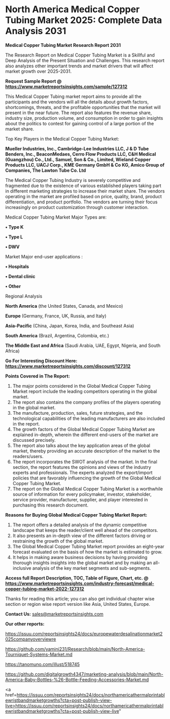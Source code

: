 # North America Medical Copper Tubing Market 2025: Complete Data Analysis 2031

<strong>Medical Copper Tubing Market Research Report 2031</strong>

The Research Report on Medical Copper Tubing Market is a Skillful and Deep Analysis of the Present Situation and Challenges. This research report also analyzes other important trends and market drivers that will affect market growth over 2025-2031.

<strong>Request Sample Report @ <a href=https://www.marketreportsinsights.com/sample/127312>https://www.marketreportsinsights.com/sample/127312</a></strong>

This Medical Copper Tubing market report aims to provide all the participants and the vendors will all the details about growth factors, shortcomings, threats, and the profitable opportunities that the market will present in the near future. The report also features the revenue share, industry size, production volume, and consumption in order to gain insights about the politics to contest for gaining control of a large portion of the market share.

Top Key Players in the Medical Copper Tubing Market:

<strong>Mueller Industries, Inc., Cambridge-Lee Industries LLC, J & D Tube Benders, Inc., BeaconMedaes, Cerro Flow Products LLC, C&H Medical (Guangzhou) Co., Ltd., Samuel, Son & Co., Limited, Wieland Copper Products LLC, UACJ Corp., KME Germany GmbH & Co KG, Amico Group of Companies, The Lawton Tube Co. Ltd</strong>

The Medical Copper Tubing Industry is severely competitive and fragmented due to the existence of various established players taking part in different marketing strategies to increase their market share. The vendors operating in the market are profiled based on price, quality, brand, product differentiation, and product portfolio. The vendors are turning their focus increasingly on product customization through customer interaction.

Medical Copper Tubing Market Major Types are:

<strong>• Type K

• Type L

• DWV</strong>

Market Major end-user applications :

<strong>• Hospitals

• Dental clinic

• Other</strong>

Regional Analysis

</u><strong><b>North America</b></strong> (the United States, Canada, and Mexico)

<strong><b>Europe </b></strong>(Germany, France, UK, Russia, and Italy)

<strong><b>Asia-Pacific</b></strong> (China, Japan, Korea, India, and Southeast Asia)

<strong><b>South America</b></strong> (Brazil, Argentina, Colombia, etc.)

<strong><b>The Middle East and Africa</b></strong> (Saudi Arabia, UAE, Egypt, Nigeria, and South Africa)

<strong>Go For Interesting Discount Here: <a href=https://www.marketreportsinsights.com/discount/127312>https://www.marketreportsinsights.com/discount/127312</a></strong>

<strong>Points Covered in The Report:</strong>
<ol>
  <li>The major points considered in the Global Medical Copper Tubing Market report include the leading competitors operating in the global market.</li>
  <li>The report also contains the company profiles of the players operating in the global market.</li>
  <li>The manufacture, production, sales, future strategies, and the technological capabilities of the leading manufacturers are also included in the report.</li>
  <li>The growth factors of the Global Medical Copper Tubing Market are explained in-depth, wherein the different end-users of the market are discussed precisely.</li>
  <li>The report also talks about the key application areas of the global market, thereby providing an accurate description of the market to the readers/users.</li>
  <li>The report incorporates the SWOT analysis of the market. In the final section, the report features the opinions and views of the industry experts and professionals. The experts analyzed the export/import policies that are favorably influencing the growth of the Global Medical Copper Tubing Market.</li>
  <li>The report on the Global Medical Copper Tubing Market is a worthwhile source of information for every policymaker, investor, stakeholder, service provider, manufacturer, supplier, and player interested in purchasing this research document.</li>
</ol>
<strong>Reasons for Buying Global Medical Copper Tubing Market Report:</strong>

<ol>
  <li>The report offers a detailed analysis of the dynamic competitive landscape that keeps the reader/client well ahead of the competitors.</li>
  <li>It also presents an in-depth view of the different factors driving or restraining the growth of the global market.</li>
  <li>The Global Medical Copper Tubing Market report provides an eight-year forecast evaluated on the basis of how the market is estimated to grow.</li>
  <li>It helps in making aware business decisions by having providing thorough insights insights into the global market and by making an all-inclusive analysis of the key market segments and sub-segments.</li>
</ol>
<strong>Access full Report Description, TOC, Table of Figure, Chart, etc. @ <a href=https://www.marketreportsinsights.com/industry-forecast/medical-copper-tubing-market-2022-127312>https://www.marketreportsinsights.com/industry-forecast/medical-copper-tubing-market-2022-127312</a></strong>


Thanks for reading this article; you can also get individual chapter wise section or region wise report version like Asia, United States, Europe.

<strong>Contact Us:</strong>
sales@marketreportsinsights.com

<strong>Our other reports:</strong>

<a href=https://issuu.com/reportsinsights24/docs/europewaterdesalinationmarket2025companyoverviewre>https://issuu.com/reportsinsights24/docs/europewaterdesalinationmarket2025companyoverviewre</a>

<a href=https://github.com/yamini231/Research/blob/main/North-America-Tourniquet-Systems-Market.md>https://github.com/yamini231/Research/blob/main/North-America-Tourniquet-Systems-Market.md</a>

<a href=https://tanomuno.com/illust/518745>https://tanomuno.com/illust/518745</a>

<a href=https://github.com/digitalgrowth4347/marketing-analysis/blob/main/North-America-Baby-Bottles-%26-Bottle-Feeding-Accessories-Market.md>https://github.com/digitalgrowth4347/marketing-analysis/blob/main/North-America-Baby-Bottles-%26-Bottle-Feeding-Accessories-Market.md</a>

<a href=https://issuu.com/reportsinsights24/docs/northamericathermalprintablewristbandmarketgrowths?cta=post-publish-view-live>https://issuu.com/reportsinsights24/docs/northamericathermalprintablewristbandmarketgrowths?cta=post-publish-view-live</a>"
